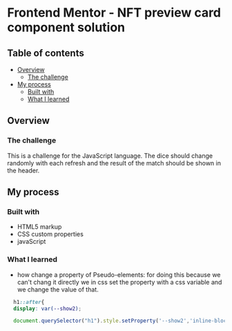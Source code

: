 # Frontend Mentor - NFT preview card component solution


## Table of contents

- [Overview](#overview)
  - [The challenge](#the-challenge)
- [My process](#my-process)
  - [Built with](#built-with)
  - [What I learned](#what-i-learned)



## Overview

### The challenge

This is a challenge for the JavaScript language. The dice should change randomly with each refresh and the result of the match should be shown in the header.

## My process

### Built with

-  HTML5 markup
- CSS custom properties
- javaScript


### What I learned

- how change a property of Pseudo-elements: for doing this because we can't chang it directly we in css set the property with a css variable and we change the value of that. 


```css
  h1::after{
  display: var(--show2);
```

```js
  document.querySelector("h1").style.setProperty('--show2','inline-block');
```

